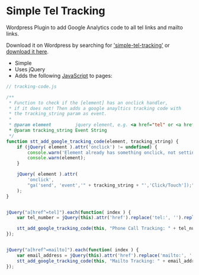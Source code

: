 # Simple Tel Tracking

Wordpress Plugin to add Google Analytics code to all tel links and mailto links.

Download it on Wordpress by searching for ['simple-tel-tracking'](https://wordpress.org/plugins/simple-tel-tracking) or [download it here](https://downloads.wordpress.org/plugin/simple-tel-tracking.zip).


- Simple
- Uses jQuery
- Adds the following [JavaScript](tracking-code.js) to pages:

```javascript
// tracking-code.js

/**
 * Function to check if the [element] has an onclick handler,
 * if it does not! Then adds a google anayltics tracking code with
 * the tracking_string param as event.
 *
 * @param element         jquery element, e.g. <a href="tel" or <a href="mailto" 
 * @param tracking_string Event String
 */
function stt_add_google_tracking_code(element, tracking_string) {
    if (jQuery( element ).attr('onclick') != undefined) {
        console.warn('Element already has something onclick, not setting Tracking code for the following element:');
        console.warn(element);
    }

    jQuery( element ).attr(
        'onclick',
        "ga('send', 'event','" + tracking_string + "','Click/Touch']);"
    );
}


jQuery("a[href^=tel]").each(function( index ) {
    var tel_number = jQuery(this).attr('href').replace('tel:', '').replace(';', '');

    stt_add_google_tracking_code(this, "Phone Call Tracking: " + tel_number);
});


jQuery("a[href^=mailto]").each(function( index ) {
    var email_address = jQuery(this).attr('href').replace('mailto:', '').replace(';', '');
    stt_add_google_tracking_code(this, "Mailto Tracking: " + email_address);
});

```
